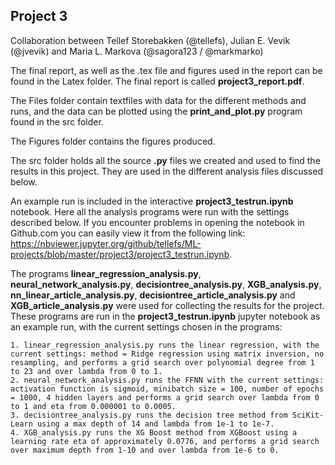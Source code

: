 ## Project 3

Collaboration between Tellef Storebakken (@tellefs), Julian E. Vevik (@jvevik) and Maria L. Markova (@sagora123 / @markmarko)

The final report, as well as the .tex file and figures used in the report can be found in the Latex folder. The final report is called **project3_report.pdf**.

The Files folder contain textfiles with data for the different methods and runs, and the data can be plotted using the **print_and_plot.py** program found in the src folder.

The Figures folder contains the figures produced.

The src folder holds all the source **.py** files we created and used to find the results in this project. They are used in the different analysis files discussed below.

An example run is included in the interactive **project3_testrun.ipynb** notebook. Here all the analysis programs were run with the settings described below. If you encounter problems in opening the notebook in Github.com you can easily view it from the following link: https://nbviewer.jupyter.org/github/tellefs/ML-projects/blob/master/project3/project3_testrun.ipynb.


The programs **linear_regression_analysis.py**, **neural_network_analysis.py**, **decisiontree_analysis.py**, **XGB_analysis.py**, **nn_linear_article_analysis.py**, **decisiontree_article_analysis.py** and **XGB_article_analysis.py** were used for collecting the results for the project. These programs are run in the **project3_testrun.ipynb** jupyter notebook as an example run, with the current settings chosen in the programs:

	1. linear_regression_analysis.py runs the linear regression, with the current settings: method = Ridge regression using matrix inversion, no resampling, and performs a grid search over polynomial degree from 1 to 23 and over lambda from 0 to 1.
	2. neural_network_analysis.py runs the FFNN with the current settings: activation function is sigmoid, minibatch size = 100, number of epochs = 1000, 4 hidden layers and performs a grid search over lambda from 0 to 1 and eta from 0.000001 to 0.0005.
	3. decisiontree_analysis.py runs the decision tree method from SciKit-Learn using a max depth of 14 and lambda from 1e-1 to 1e-7.
	4. XGB_analysis.py runs the XG Boost method from XGBoost using a learning rate eta of approximately 0.0776, and performs a grid search over maximum depth from 1-10 and over lambda from 1e-6 to 0.
